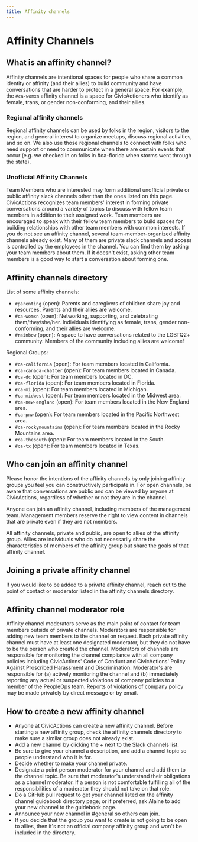 ```yaml
---
title: Affinity channels
---
```


# Affinity Channels

## What is an affinity channel?

Affinity channels are intentional spaces for people who share a common identity or affinity (and their allies) to build community and have conversations that are harder to protect in a general space. For example, the `#ca-womxn` affinity channel is a space for CivicActioners who identify as female, trans, or gender non-conforming, and their allies.

### Regional affinity channels

Regional affinity channels can be used by folks in the region, visitors to the region, and general interest to organize meetups, discuss regional activities, and so on. We also use those regional channels to connect with folks who need support or need to communicate when there are certain events that occur (e.g. we checked in on folks in #ca-florida when storms went through the state).

### Unofficial Affinity Channels

Team Members who are interested may form additional unofficial private or public affinity slack channels other than the ones listed on this page. CivicActions recognizes team members' interest in forming private conversations around a variety of topics to discuss with fellow team members in addition to their assigned work. Team members are encouraged to speak with their fellow team members to build spaces for building relationships with other team members with common interests. If you do not see an affinity channel, several team-member-organized affinity channels already exist. Many of them are private slack channels and access is controlled by the employees in the channel. You can find them by asking your team members about them. If it doesn't exist, asking other team members is a good way to start a conversation about forming one.

## Affinity channels directory

List of some affinity channels:

-   `#parenting` (open): Parents and caregivers of children share joy and resources. Parents and their allies are welcome.
-   `#ca-womxn` (open): Networking, supporting, and celebrating them/they/she/her. Individuals identifying as female, trans, gender non-conforming, and their allies are welcome.
-   `#rainbow` (open): A space to have conversations related to the LGBTQ2+ community. Members of the community including allies are welcome!

Regional Groups:

-   `#ca-california` (open): For team members located in California.
-   `#ca-canada-chatter` (open): For team members located in Canada.
-   `#ca-dc` (open): For team members located in DC.
-   `#ca-florida` (open): For team members located in Florida.
-   `#ca-mi` (open): For team members located in Michigan.
-   `#ca-midwest` (open): For team members located in the Midwest area.
-   `#ca-new-england` (open): For team members located in the New England area.
-   `#ca-pnw` (open): For team members located in the Pacific Northwest area.
-   `#ca-rockymountains` (open): For team members located in the Rocky Mountains area.
-   `#ca-thesouth` (open): For team members located in the South.
-   `#ca-tx` (open): For team members located in Texas.

## Who can join an affinity channel

Please honor the intentions of the affinity channels by only joining affinity groups you feel you can constructively participate in. For open channels, be aware that conversations are public and can be viewed by anyone at CivicActions, regardless of whether or not they are in the channel.

Anyone can join an affinity channel, including members of the management team. Management members reserve the right to view content in channels that are private even if they are not members.

All affinity channels, private and public, are open to allies of the affinity group. Allies are individuals who do not necessarily share the characteristics of members of the affinity group but share the goals of that affinity channel.

## Joining a private affinity channel

If you would like to be added to a private affinity channel, reach out to the point of contact or moderator listed in the affinity channels directory.

## Affinity channel moderator role

Affinity channel moderators serve as the main point of contact for team members outside of private channels. Moderators are responsible for adding new team members to the channel on request. Each private affinity channel must have at least one designated moderator, but they do not have to be the person who created the channel. Moderators of channels are responsible for monitoring the channel compliance with all company policies including CivicActions' Code of Conduct and CivicActions' Policy Against Proscribed Harassment and Discrimination. Moderator's are responsible for (a) actively monitoring the channel and (b) immediately reporting any actual or suspected violations of company policies to a member of the PeopleOps team. Reports of violations of company policy may be made privately by direct message or by email.

## How to create a new affinity channel

-   Anyone at CivicActions can create a new affinity channel. Before starting a new affinity group, check the affinity channels directory to make sure a similar group does not already exist.
-   Add a new channel by clicking the + next to the Slack channels list.
-   Be sure to give your channel a description, and add a channel topic so people understand who it is for.
-   Decide whether to make your channel private.
-   Designate a point person moderator for your channel and add them to the channel topic. Be sure that moderator's understand their obligations as a channel moderator. If a person is not comfortable fulfilling all of the responsibilities of a moderator they should not take on that role.
-   Do a GitHub pull request to get your channel listed on the affinity channel guidebook directory page; or if preferred, ask Alaine to add your new channel to the guidebook page.
-   Announce your new channel in #general so others can join.
-   If you decide that the group you want to create is not going to be open to allies, then it's not an official company affinity group and won't be included in the directory.
